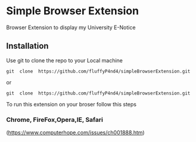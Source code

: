 # Simple Browser Extension
Browser Extension to display my University E-Notice





## Installation

Use git to clone the repo to your Local machine

```
git  clone  https://github.com/fluffyP4nd4/simpleBrowserExtension.git
```
or
```
git  clone  https://github.com/fluffyP4nd4/simpleBrowserExtension.git
```

To run this extension on your broser follow this steps 

### Chrome, FireFox,Opera,IE, Safari
(https://www.computerhope.com/issues/ch001888.htm)




